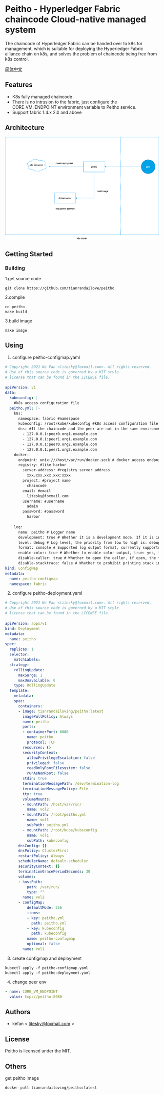 
# Peitho - Hyperledger Fabric chaincode Cloud-native managed system

The chaincode of Hyperledger Fabric can be handed over to k8s for management, which is suitable for deploying the Hyperledger Fabric alliance chain on k8s, and solves the problem of chaincode being free from k8s control.

[简体中文](./README_zh.md)
## Features
- K8s fully managed chaincode
- There is no intrusion to the fabric, just configure the CORE_VM_ENDPOINT environment variable to Peitho service.
- Support fabric 1.4.x 2.0 and above
## Architecture
![Architecture](./docs/images/peitho-architecture.png)

## Getting Started
### Building
1.get source code
```shell
git clone https://github.com/tianrandailove/peitho
```
2.compile
```shell
cd peitho
make build
```
3.build image
```shell
make image
```
## Using
1. configure peitho-configmap.yaml
```yaml
# Copyright 2021 Ke Fan <litesky@foxmail.com>. All rights reserved.
# Use of this source code is governed by a MIT style
# license that can be found in the LICENSE file.

apiVersion: v1
data:
  kubeconfig: |-
    #k8s access configuration file
  peitho.yml: |-
    k8s:
      namespace: fabric #namespace 
      kubeconfig: /root/kube/kubeconfig #k8s access configuration file path
      dns: #If the chaincode and the peer are not in the same environment, the peer address resolution needs to be configured
        - 127.0.0.1:peer0.org1.example.com
        - 127.0.0.1:peer1.org1.example.com
        - 127.0.0.1:peer0.org2.example.com
        - 127.0.0.1:peer1.org2.example.com
    docker:
      endpoint: unix:///host/var/run/docker.sock # docker access endpoint
      registry: #like harbor
        server-address: #registry server address
          xxx.xxx.xxx.xxx:xxxx
        project: #project name
          chaincode
        email: #email
          litesky@foxmail.com
        username: #username
          admin
        password: #password
          harbor

    log:
      name: peitho # Logger name 
      development: true # Whether it is a development mode. If it is in development mode, the stack trace will be performed on DPanicLevel.
      level: debug # Log level, the priority from low to high is: debug, info, warn, error, dpanic, panic, fatal.
      format: console # Supported log output format, currently supports console and json. The console is actually the text format.
      enable-color: true # Whether to enable color output, true: yes, false: no
      disable-caller: true # Whether to open the caller, if open, the file, function and line number of the call log will be displayed in the log
      disable-stacktrace: false # Whether to prohibit printing stack information at panic and above levels
kind: ConfigMap
metadata:
  name: peitho-configmap
  namespace: fabric

```
2. configure peitho-deployment.yaml
```yaml
# Copyright 2021 Ke Fan <litesky@foxmail.com>. All rights reserved.
# Use of this source code is governed by a MIT style
# license that can be found in the LICENSE file.

apiVersion: apps/v1
kind: Deployment
metadata:
  name: peitho
spec:
  replicas: 1
  selector:
    matchLabels:
  strategy:
    rollingUpdate:
      maxSurge: 1
      maxUnavailable: 0
    type: RollingUpdate
  template:
    metadata:
    spec:
      containers:
      - image: tianrandailoving/peitho:latest
        imagePullPolicy: Always
        name: peitho
        ports:
        - containerPort: 8080
          name: peitho
          protocol: TCP
        resources: {}
        securityContext:
          allowPrivilegeEscalation: false
          privileged: false
          readOnlyRootFilesystem: false
          runAsNonRoot: false
        stdin: true
        terminationMessagePath: /dev/termination-log
        terminationMessagePolicy: File
        tty: true
        volumeMounts:
        - mountPath: /host/var/run/
          name: vol2
        - mountPath: /root/peitho.yml
          name: vol1
          subPath: peitho.yml
        - mountPath: /root/kube/kubeconfig
          name: vol1
          subPath: kubeconfig
      dnsConfig: {}
      dnsPolicy: ClusterFirst
      restartPolicy: Always
      schedulerName: default-scheduler
      securityContext: {}
      terminationGracePeriodSeconds: 30
      volumes:
      - hostPath:
          path: /var/run/
          type: ""
        name: vol2
      - configMap:
          defaultMode: 256
          items:
          - key: peitho.yml
            path: peitho.yml
          - key: kubeconfig
            path: kubeconfig
          name: peitho-configmap
          optional: false
        name: vol1
```
3. create configmap and deployment
```shell
kubectl apply -f peitho-configmap.yaml
kubectl apply -f peitho-deployment.yaml
```
4. change peer env
```yaml
- name: CORE_VM_ENDPOINT
  value: tcp://peitho:8080
```
## Authors

- kefan < litesky@foxmail.com >

## License
Peitho is licensed under the MIT.
## Others
get peitho image
```shell
docker pull tianrandailoving/peitho:latest
```